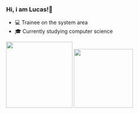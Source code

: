 ### Hi, i am Lucas!👋
- 💻 Trainee on the system area
- 🎓 Currently studying computer science 
<div> 
<img height ="180em" src="https://github-readme-stats.vercel.app/api?username=LucassSN&show_icons=true&theme=dark&hide=contribs,prs">
<img height= "160em" src ="https://github-readme-stats.vercel.app/api/top-langs/?username=LucassSN&theme=dark&layout=pie)](https://github.com/anuraghazra/github-readme-stats">
</div>
